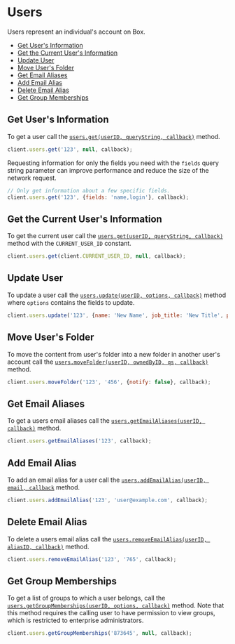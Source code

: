 Users
=====

Users represent an individual's account on Box.

* [Get User's Information](#get-users-information)
* [Get the Current User's Information](#get-the-current-users-information)
* [Update User](#update-user)
* [Move User's Folder](#move-users-folder)
* [Get Email Aliases](#get-email-aliases)
* [Add Email Alias](#add-email-alias)
* [Delete Email Alias](#delete-email-alias)
* [Get Group Memberships](#get-group-memberships)

Get User's Information
----------------------------------

To get a user call the [`users.get(userID, queryString, callback)`](http://opensource.box.com/box-node-sdk/Users.html#get) method.

```js
client.users.get('123', null, callback);
```

Requesting information for only the fields you need with the `fields` query
string parameter can improve performance and reduce the size of the network
request.

```js
// Only get information about a few specific fields.
client.users.get('123', {fields: 'name,login'}, callback);
```


Get the Current User's Information
----------------------------------

To get the current user call the [`users.get(userID, queryString, callback)`](http://opensource.box.com/box-node-sdk/Users.html#get) method with the `CURRENT_USER_ID` constant.

```js
client.users.get(client.CURRENT_USER_ID, null, callback);
```


Update User
-----------

To update a user call the [`users.update(userID, options, callback)`](http://opensource.box.com/box-node-sdk/Users.html#update) method where `options` contains the fields to update.

```js
client.users.update('123', {name: 'New Name', job_title: 'New Title', phone: '555-1111'}, callback);
```


Move User's Folder
------------------
To move the content from user's folder into a new folder in another user's account call the [`users.moveFolder(userID, ownedByID, qs, callback)`](http://opensource.box.com/box-node-sdk/Users.html#moveFolder) method.

```js
client.users.moveFolder('123', '456', {notify: false}, callback);
```


Get Email Aliases
-----------------

To get a users email aliases call the [`users.getEmailAliases(userID, callback)`](http://opensource.box.com/box-node-sdk/Users.html#getEmailAliases) method.

```js
client.users.getEmailAliases('123', callback);
```


Add Email Alias
---------------

To add an email alias for a user call the [`users.addEmailAlias(userID, email, callback`](http://opensource.box.com/box-node-sdk/Users.html#addEmailAlias) method.

```js
client.users.addEmailAlias('123', 'user@example.com', callback);
```


Delete Email Alias
------------------

To delete a users email alias call the [`users.removeEmailAlias(userID, aliasID, callback)`](http://opensource.box.com/box-node-sdk/Users.html#removeEmailAlias) method.

```js
client.users.removeEmailAlias('123', '765', callback);
```

Get Group Memberships
---------------------

To get a list of groups to which a user belongs, call the
[`users.getGroupMemberships(userID, options, callback)`](http://opensource.box.com/box-node-sdk/Users.html#getGroupMemberships)
method.  Note that this method requires the calling user to have permission to
view groups, which is restricted to enterprise administrators.

```js
client.users.getGroupMemberships('873645', null, callback);
```

